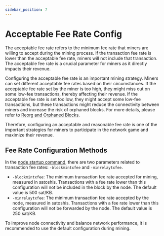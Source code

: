 ```yaml
---
sidebar_position: 7
---
```


# Acceptable Fee Rate Config

The acceptable fee rate refers to the minimum fee rate that miners are willing to accept during the mining process. If
the transaction fee rate is lower than the acceptable fee rate, miners will not include that transaction. The acceptable
fee rate is a crucial parameter for miners as it directly impacts their revenue.

Configuring the acceptable fee rate is an important mining strategy. Miners can set different acceptable fee rates based
on their circumstances. If the acceptable fee rate set by the miner is too high, they might miss out on some low-fee
transactions, thereby affecting their revenue. If the acceptable fee rate is set too low, they might accept some low-fee
transactions, but these transactions might reduce the connectivity between miners and increase the risk of orphaned
blocks. For more details, please refer to [Reorg and Orphaned Blocks](reorg-orphan-51attack.md).

Therefore, configuring an acceptable and reasonable fee rate is one of the important strategies for miners to
participate in the network game and maximize their revenue.

## Fee Rate Configuration Methods

In the [node startup command](../../nodes/installation/start-up-command.md), there are two parameters related to
transaction fee rates: `-blockmintxfee` and `-minrelaytxfee`.

- `-blockmintxfee`: The minimum transaction fee rate accepted for mining, measured in satoshis. Transactions with a fee
  rate lower than this configuration will not be included in the block by the node. The default value is 500 sat/KB.
- `-minrelaytxfee`: The minimum transaction fee rate accepted by the node, measured in satoshis. Transactions with a fee
  rate lower than this configuration will not be forwarded by the node. The default value is 250 sat/KB.

To improve node connectivity and balance network performance, it is recommended to use the default configuration during
mining.
